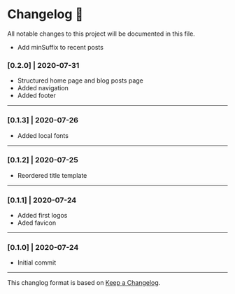 # Changelog 📝

All notable changes to this project will be documented in this file.

- Add minSuffix to recent posts

### [0.2.0] | 2020-07-31

- Structured home page and blog posts page
- Added navigation
- Added footer

---

### [0.1.3] | 2020-07-26

- Added local fonts

---

### [0.1.2] | 2020-07-25

- Reordered title template

---

### [0.1.1] | 2020-07-24

- Added first logos
- Aded favicon

---

### [0.1.0] | 2020-07-24

- Initial commit

---

This changlog format is based on [Keep a Changelog](https://keepachangelog.com/en/1.0.0/).
